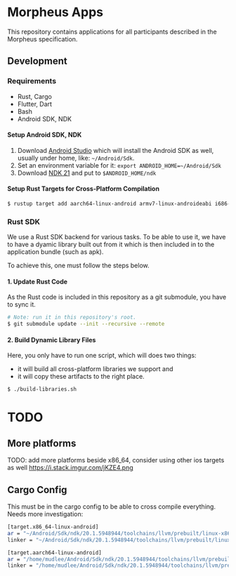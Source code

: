 # Morpheus Apps

This repository contains applications for all participants described in the Morpheus specification.

## Development

### Requirements

* Rust, Cargo
* Flutter, Dart
* Bash
* Android SDK, NDK

#### Setup Android SDK, NDK

1. Download [Android Studio](https://goo.gl/XxQghQ) which will install the Android SDK as well, usually under home, like: `~/Android/Sdk`.
1. Set an environment variable for it: `export ANDROID_HOME=~/Android/Sdk`
1. Download [NDK 21](https://developer.android.com/ndk/downloads/) and put to `$ANDROID_HOME/ndk`

#### Setup Rust Targets for Cross-Platform Compilation

```bash
$ rustup target add aarch64-linux-android armv7-linux-androideabi i686-linux-android x86_64-linux-android aarch64-apple-ios
```

### Rust SDK

We use a Rust SDK backend for various tasks. To be able to use it, we have to have a dyamic library 
built out from it which is then included in to the application bundle (such as apk).

To achieve this, one must follow the steps below.

#### 1. Update Rust Code

As the Rust code is included in this repository as a git submodule, you have to sync it.

```bash
# Note: run it in this repository's root.
$ git submodule update --init --recursive --remote
```

#### 2. Build Dynamic Library Files

Here, you only have to run one script, which will does two things:
* it will build all cross-platform libraries we support and
* it will copy these artifacts to the right place. 

```bash
$ ./build-libraries.sh
```

# TODO

## More platforms

TODO: add more platforms beside x86_64, consider using other ios targets as well
https://i.stack.imgur.com/jKZE4.png

## Cargo Config

This must be in the cargo config to be able to cross compile everything. Needs more investigation:
```bash
[target.x86_64-linux-android]
ar = "~/Android/Sdk/ndk/20.1.5948944/toolchains/llvm/prebuilt/linux-x86_64/bin/x86_64-linux-android-ar"
linker = "~/Android/Sdk/ndk/20.1.5948944/toolchains/llvm/prebuilt/linux-x86_64/bin/x86_64-linux-android29-clang"

[target.aarch64-linux-android]
ar = "/home/mudlee/Android/Sdk/ndk/20.1.5948944/toolchains/llvm/prebuilt/linux-x86_64/bin/aarch64-linux-android29-ar"
linker = "/home/mudlee/Android/Sdk/ndk/20.1.5948944/toolchains/llvm/prebuilt/linux-x86_64/bin/aarch64-linux-android29-clang"
```